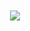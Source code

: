 ## 
<p align="center" style="margin-top:50px;">
  <img src="https://readme-typing-svg.demolab.com?font=Pacifico&size=40&duration=2500&pause=1000&color=0047AB&center=true&vCenter=true&width=800&height=100&lines=Stav+Aizik+-+Electrical+Engineering+💎" />
</p>



<!--
**stav-aizik/stav-aizik** is a ✨ _special_ ✨ repository because its `README.md` (this file) appears on your GitHub profile.

Here are some ideas to get you started:

- 🔭 I’m currently working on ...
- 🌱 I’m currently learning ...
- 👯 I’m looking to collaborate on ...
- 🤔 I’m looking for help with ...
- 💬 Ask me about ...
- 📫 How to reach me: ...
- 😄 Pronouns: ...
- ⚡ Fun fact: ...
-->
